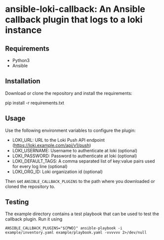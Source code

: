 # ansible-loki-callback: An Ansible callback plugin that logs to a loki instance

## Requirements

* Python3
* Ansible

## Installation

Download or clone the repository and install the requirements:

   pip install -r requirements.txt

## Usage

Use the following environment variables to configure the plugin:

* LOKI_URL: URL to the Loki Push API endpoint (https://loki.example.com/api/v1/push)
* LOKI_USERNAME: Username to authenticate at loki (optional)
* LOKI_PASSWORD: Password to authenticate at loki (optional)
* LOKI_DEFAULT_TAGS: A comma separated list of key:value pairs used for every log line (optional)
* LOKI_ORG_ID: Loki organization id (optional)

Then set `ANSIBLE_CALLBACK_PLUGINS` to the path where you downloaded or cloned the repository to.

## Testing

The example directory contains a test playbook that can be used to test the callback plugin. Run it using

    ANSIBLE_CALLBACK_PLUGINS="${PWD}" ansible-playbook -i example/inventory.yaml example/playbook.yaml -vvvvvv 2>/dev/null
